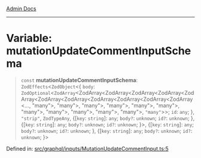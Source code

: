 [Admin Docs](/)

***

# Variable: mutationUpdateCommentInputSchema

> `const` **mutationUpdateCommentInputSchema**: `ZodEffects`\<`ZodObject`\<\{ `body`: `ZodOptional`\<`ZodArray`\<ZodArray\<ZodArray\<ZodArray\<ZodArray\<ZodArray\<ZodArray\<ZodArray\<ZodArray\<ZodArray\<ZodArray\<ZodArray\<..., "many"\>, "many"\>, "many"\>, "many"\>, "many"\>, "many"\>, "many"\>, "many"\>, "many"\>, "many"\>, "many"\>, `"many"`\>\>; `id`: `any`; \}, `"strip"`, `ZodTypeAny`, \{[`key`: `string`]: `any`; `body?`: `unknown`; `id?`: `unknown`; \}, \{[`key`: `string`]: `any`; `body?`: `unknown`; `id?`: `unknown`; \}\>, \{[`key`: `string`]: `any`; `body?`: `unknown`; `id?`: `unknown`; \}, \{[`key`: `string`]: `any`; `body?`: `unknown`; `id?`: `unknown`; \}\>

Defined in: [src/graphql/inputs/MutationUpdateCommentInput.ts:5](https://github.com/gautam-divyanshu/talawa-api/blob/84910820371ade6fdca33545b3a0fc1e929731b2/src/graphql/inputs/MutationUpdateCommentInput.ts#L5)

